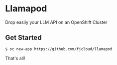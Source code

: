 # Llamapod

Drop easily your LLM API on an OpenShift Cluster

## Get Started

```shell
$ oc new-app https://github.com/fjcloud/llamapod
```

That's all!

